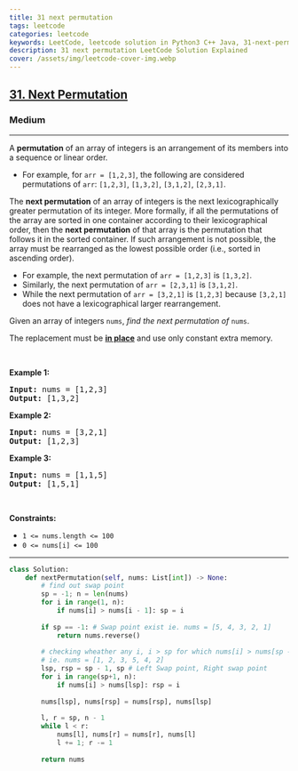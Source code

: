 ```yaml
---
title: 31 next permutation
tags: leetcode
categories: leetcode
keywords: LeetCode, leetcode solution in Python3 C++ Java, 31-next-permutation solution
description: 31 next permutation LeetCode Solution Explained
cover: /assets/img/leetcode-cover-img.webp
---
```



<h2><a href="https://leetcode.com/problems/next-permutation/">31. Next Permutation</a></h2><h3>Medium</h3><hr><div><p>A <strong>permutation</strong> of an array of integers is an arrangement of its members into a sequence or linear order.</p>

<ul>
	<li>For example, for <code>arr = [1,2,3]</code>, the following are considered permutations of <code>arr</code>: <code>[1,2,3]</code>, <code>[1,3,2]</code>, <code>[3,1,2]</code>, <code>[2,3,1]</code>.</li>
</ul>

<p>The <strong>next permutation</strong> of an array of integers is the next lexicographically greater permutation of its integer. More formally, if all the permutations of the array are sorted in one container according to their lexicographical order, then the <strong>next permutation</strong> of that array is the permutation that follows it in the sorted container. If such arrangement is not possible, the array must be rearranged as the lowest possible order (i.e., sorted in ascending order).</p>

<ul>
	<li>For example, the next permutation of <code>arr = [1,2,3]</code> is <code>[1,3,2]</code>.</li>
	<li>Similarly, the next permutation of <code>arr = [2,3,1]</code> is <code>[3,1,2]</code>.</li>
	<li>While the next permutation of <code>arr = [3,2,1]</code> is <code>[1,2,3]</code> because <code>[3,2,1]</code> does not have a lexicographical larger rearrangement.</li>
</ul>

<p>Given an array of integers <code>nums</code>, <em>find the next permutation of</em> <code>nums</code>.</p>

<p>The replacement must be <strong><a href="http://en.wikipedia.org/wiki/In-place_algorithm" target="_blank">in place</a></strong> and use only constant extra memory.</p>

<p>&nbsp;</p>
<p><strong>Example 1:</strong></p>

<pre><strong>Input:</strong> nums = [1,2,3]
<strong>Output:</strong> [1,3,2]
</pre>

<p><strong>Example 2:</strong></p>

<pre><strong>Input:</strong> nums = [3,2,1]
<strong>Output:</strong> [1,2,3]
</pre>

<p><strong>Example 3:</strong></p>

<pre><strong>Input:</strong> nums = [1,1,5]
<strong>Output:</strong> [1,5,1]
</pre>

<p>&nbsp;</p>
<p><strong>Constraints:</strong></p>

<ul>
	<li><code>1 &lt;= nums.length &lt;= 100</code></li>
	<li><code>0 &lt;= nums[i] &lt;= 100</code></li>
</ul>
</div>

---




```python
class Solution:
    def nextPermutation(self, nums: List[int]) -> None:
        # find out swap point
        sp = -1; n = len(nums)
        for i in range(1, n):
            if nums[i] > nums[i - 1]: sp = i
        
        if sp == -1: # Swap point exist ie. nums = [5, 4, 3, 2, 1]
            return nums.reverse()
        
        # checking wheather any i, i > sp for which nums[i] > nums[sp - 1]
        # ie. nums = [1, 2, 3, 5, 4, 2]
        lsp, rsp = sp - 1, sp # Left Swap point, Right swap point
        for i in range(sp+1, n):
            if nums[i] > nums[lsp]: rsp = i
        
        nums[lsp], nums[rsp] = nums[rsp], nums[lsp]
        
        l, r = sp, n - 1
        while l < r:
            nums[l], nums[r] = nums[r], nums[l]
            l += 1; r -= 1
        
        return nums
```
